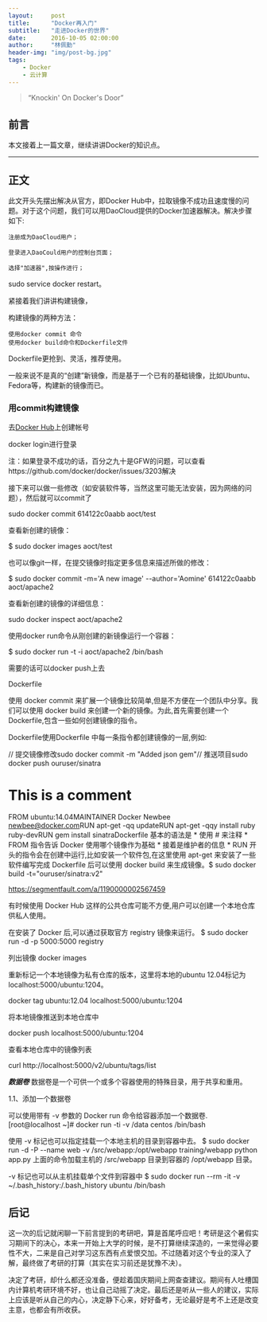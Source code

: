 ```yaml
---
layout:     post
title:      "Docker再入门"
subtitle:   "走进Docker的世界"
date:       2016-10-05 02:00:00
author:     "林佩勤"
header-img: "img/post-bg.jpg"
tags:
    - Docker
    - 云计算
---
```


> “Knockin' On Docker's Door”


## 前言

本文接着上一篇文章，继续讲讲Docker的知识点。

---

## 正文

此文开头先摆出解决从官方，即Docker Hub中，拉取镜像不成功且速度慢的问题。对于这个问题，我们可以用DaoCloud提供的Docker加速器解决。解决步骤如下:


    注册成为DaoCloud用户；

    登录进入DaoCould用户的控制台页面；

    选择"加速器",按操作进行；

sudo service docker restart。

紧接着我们讲讲构建镜像，

构建镜像的两种方法：

    使用docker commit 命令
    使用docker build命令和Dockerfile文件

Dockerfile更抢到、灵活，推荐使用。

一般来说不是真的“创建”新镜像，而是基于一个已有的基础镜像，比如Ubuntu、Fedora等，构建新的镜像而已。

### 用commit构建镜像

去[Docker Hub](https://hub.docker.com/account/signup/)上创建帐号

docker login进行登录

注：如果登录不成功的话，百分之九十是GFW的问题，可以查看https://github.com/docker/docker/issues/3203解决

接下来可以做一些修改（如安装软件等，当然这里可能无法安装，因为网络的问题），然后就可以commit了

sudo docker commit 614122c0aabb aoct/test

查看新创建的镜像：

$ sudo docker images aoct/test

也可以像git一样，在提交镜像时指定更多信息来描述所做的修改：

$ sudo docker commit -m='A new image' --author='Aomine' 614122c0aabb aoct/apache2

查看新创建的镜像的详细信息：

sudo docker inspect aoct/apache2

使用docker run命令从刚创建的新镜像运行一个容器：

$ sudo docker run -t -i aoct/apache2 /bin/bash

需要的话可以docker push上去



Dockerfile

使用 docker commit 来扩展一个镜像比较简单,但是不方便在一个团队中分享。我们可以使用 docker build
来创建一个新的镜像。为此,首先需要创建一个 Dockerfile,包含一些如何创建镜像的指令。

Dockerfile使用Dockerfile 中每一条指令都创建镜像的一层,例如:

// 提交镜像修改sudo docker commit -m "Added json gem"// 推送项目sudo docker push ouruser/sinatra

# This is a comment

FROM ubuntu:14.04MAINTAINER Docker Newbee [newbee@docker.com](mailto:newbee@docker.com)RUN apt-get -qq updateRUN apt-get -qqy install ruby ruby-devRUN gem install sinatraDockerfile 基本的语法是 * 使用 # 来注释 * FROM 指令告诉 Docker 使用哪个镜像作为基础 * 接着是维护者的信息 * RUN 开头的指令会在创建中运行,比如安装一个软件包,在这里使用 apt-get 来安装了一些软件编写完成 Dockerfile 后可以使用 docker build 来生成镜像。$ sudo docker build -t="ouruser/sinatra:v2"

https://segmentfault.com/a/1190000002567459

有时候使用 Docker Hub 这样的公共仓库可能不方便,用户可以创建一个本地仓库供私人使用。

在安装了 Docker 后,可以通过获取官方 registry 镜像来运行。
$ sudo docker run -d -p 5000:5000 registry

列出镜像
docker images

重新标记一个本地镜像为私有仓库的版本，这里将本地的ubuntu 12.04标记为localhost:5000/ubuntu:1204。
	
docker tag ubuntu:12.04 localhost:5000/ubuntu:1204

将本地镜像推送到本地仓库中
	
docker push localhost:5000/ubuntu:1204

查看本地仓库中的镜像列表
	
curl http://localhost:5000/v2/ubuntu/tags/list

***数据卷***
数据卷是一个可供一个或多个容器使用的特殊目录，用于共享和重用。

1.1、添加一个数据卷

可以使用带有 -v 参数的 Docker run 命令给容器添加一个数据卷.
[root@localhost ~]# docker run -ti -v /data centos /bin/bash 

使用 -v 标记也可以指定挂载一个本地主机的目录到容器中去。
$ sudo docker run -d -P --name web -v /src/webapp:/opt/webapp training/webapp python app.py
上面的命令加载主机的 /src/webapp 目录到容器的 /opt/webapp 目录。

-v 标记也可以从主机挂载单个文件到容器中
$ sudo docker run --rm -it -v ~/.bash_history:/.bash_history ubuntu /bin/bash

## 后记

这一次的后记就闲聊一下前言提到的考研吧，算是首尾呼应吧！考研是这个暑假实习期间下的决心，本来一开始上大学的时候，是不打算继续深造的，一来觉得必要性不大，二来是自己对学习这东西有点爱恨交加。不过随着对这个专业的深入了解，最终做了考研的打算（其实在实习前还是犹豫不决）。

决定了考研，却什么都还没准备，便趁着国庆期间上网查查建议。期间有人吐槽国内计算机考研环境不好，也让自己动摇了决定。最后还是听从一些人的建议，实际上应该是听从自己的内心，决定静下心来，好好备考，无论最好是考不上还是改变主意，也都会有所收获。
